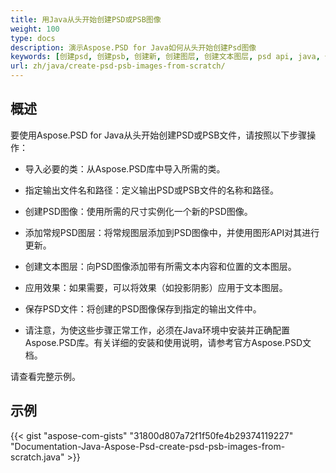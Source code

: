 ```yaml
---
title: 用Java从头开始创建PSD或PSB图像
weight: 100
type: docs
description: 演示Aspose.PSD for Java如何从头开始创建Psd图像
keywords: [创建psd, 创建psb, 创建新, 创建图层, 创建文本图层, psd api, java, 代码示例]
url: zh/java/create-psd-psb-images-from-scratch/
---
```


## **概述**
要使用Aspose.PSD for Java从头开始创建PSD或PSB文件，请按照以下步骤操作：

- 导入必要的类：从Aspose.PSD库中导入所需的类。

- 指定输出文件名和路径：定义输出PSD或PSB文件的名称和路径。

- 创建PSD图像：使用所需的尺寸实例化一个新的PSD图像。

- 添加常规PSD图层：将常规图层添加到PSD图像中，并使用图形API对其进行更新。

- 创建文本图层：向PSD图像添加带有所需文本内容和位置的文本图层。

- 应用效果：如果需要，可以将效果（如投影阴影）应用于文本图层。

- 保存PSD文件：将创建的PSD图像保存到指定的输出文件中。

- 请注意，为使这些步骤正常工作，必须在Java环境中安装并正确配置Aspose.PSD库。有关详细的安装和使用说明，请参考官方Aspose.PSD文档。

请查看完整示例。

## **示例**
{{< gist "aspose-com-gists" "31800d807a72f1f50fe4b29374119227" "Documentation-Java-Aspose-Psd-create-psd-psb-images-from-scratch.java" >}}
